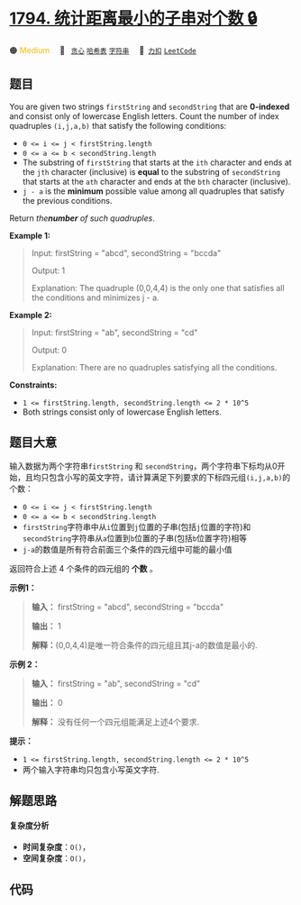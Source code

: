 # [1794. 统计距离最小的子串对个数 🔒](https://2xiao.github.io/leetcode-js/problem/1794.html)

🟠 <font color=#ffb800>Medium</font>&emsp; 🔖&ensp; [`贪心`](/tag/greedy.md) [`哈希表`](/tag/hash-table.md) [`字符串`](/tag/string.md)&emsp; 🔗&ensp;[`力扣`](https://leetcode.cn/problems/count-pairs-of-equal-substrings-with-minimum-difference) [`LeetCode`](https://leetcode.com/problems/count-pairs-of-equal-substrings-with-minimum-difference)

## 题目

You are given two strings `firstString` and `secondString` that are
**0-indexed** and consist only of lowercase English letters. Count the number
of index quadruples `(i,j,a,b)` that satisfy the following conditions:

  * `0 <= i <= j < firstString.length`
  * `0 <= a <= b < secondString.length`
  * The substring of `firstString` that starts at the `ith` character and ends at the `jth` character (inclusive) is **equal** to the substring of `secondString` that starts at the `ath` character and ends at the `bth` character (inclusive).
  * `j - a` is the **minimum** possible value among all quadruples that satisfy the previous conditions.

Return _the**number** of such quadruples_.



**Example 1:**

> Input: firstString = "abcd", secondString = "bccda"
> 
> Output: 1
> 
> Explanation: The quadruple (0,0,4,4) is the only one that satisfies all the conditions and minimizes j - a.

**Example 2:**

> Input: firstString = "ab", secondString = "cd"
> 
> Output: 0
> 
> Explanation: There are no quadruples satisfying all the conditions.

**Constraints:**

  * `1 <= firstString.length, secondString.length <= 2 * 10^5`
  * Both strings consist only of lowercase English letters.


## 题目大意

输入数据为两个字符串`firstString` 和
`secondString`，两个字符串下标均从0开始，且均只包含小写的英文字符，请计算满足下列要求的下标四元组`(i,j,a,b)`的个数：

  * `0 <= i <= j < firstString.length`
  * `0 <= a <= b < secondString.length`
  * `firstString`字符串中从`i`位置到`j`位置的子串(包括`j`位置的字符)和`secondString`字符串从`a`位置到`b`位置的子串(包括`b`位置字符)相等
  * `j-a`的数值是所有符合前面三个条件的四元组中可能的最小值

返回符合上述 4 个条件的四元组的 **个数** 。

**示例1：**

> 
> 
> 
> 
> 
> **输入：** firstString = "abcd", secondString = "bccda"
> 
> **输出：** 1
> 
> **解释：**(0,0,4,4)是唯一符合条件的四元组且其j-a的数值是最小的.
> 
> 

**示例 2：**

> 
> 
> 
> 
> 
> **输入：** firstString = "ab", secondString = "cd"
> 
> **输出：** 0
> 
> **解释：** 没有任何一个四元组能满足上述4个要求.
> 
> 

**提示：**

  * `1 <= firstString.length, secondString.length <= 2 * 10^5`
  * 两个输入字符串均只包含小写英文字符.


## 解题思路

#### 复杂度分析

- **时间复杂度**：`O()`，
- **空间复杂度**：`O()`，

## 代码

```javascript

```